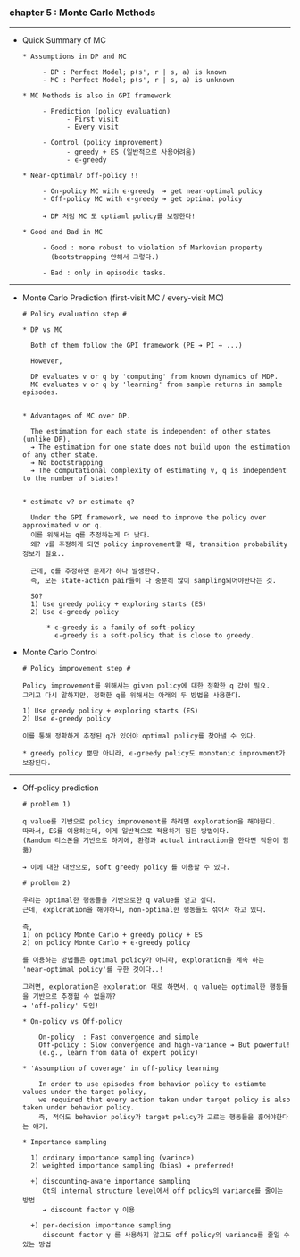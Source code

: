 ### chapter 5 : Monte Carlo Methods

---

- Quick Summary of MC 

      * Assumptions in DP and MC

           - DP : Perfect Model; p(s', r | s, a) is known
           - MC : Perfect Model; p(s', r | s, a) is unknown

      * MC Methods is also in GPI framework
  
           - Prediction (policy evaluation)
                 - First visit
                 - Every visit
       
           - Control (policy improvement)
                 - greedy + ES (일반적으로 사용어려움)
                 - ϵ-greedy

      * Near-optimal? off-policy !!
    
           - On-policy MC with ϵ-greedy  ➔ get near-optimal policy
           - Off-policy MC with ϵ-greedy ➔ get optimal policy
  
           ➔ DP 처럼 MC 도 optiaml policy를 보장한다!

      * Good and Bad in MC

           - Good : more robust to violation of Markovian property
             (bootstrapping 안해서 그렇다.)
  
           - Bad : only in episodic tasks.
  
--- 

- Monte Carlo Prediction (first-visit MC / every-visit MC)

      # Policy evaluation step #

      * DP vs MC
  
        Both of them follow the GPI framework (PE ➔ PI ➔ ...)
  
        However,
  
        DP evaluates v or q by 'computing' from known dynamics of MDP.
        MC evaluates v or q by 'learning' from sample returns in sample episodes.


      * Advantages of MC over DP.
  
        The estimation for each state is independent of other states (unlike DP).
        ➔ The estimation for one state does not build upon the estimation of any other state.
        ➔ No bootstrapping
        ➔ The computational complexity of estimating v, q is independent to the number of states!


      * estimate v? or estimate q?

        Under the GPI framework, we need to improve the policy over approximated v or q.
        이를 위해서는 q를 추정하는게 더 낫다.
        왜? v를 추정하게 되면 policy improvement할 때, transition probability 정보가 필요.. 
            
        근데, q를 추정하면 문제가 하나 발생한다.
        즉, 모든 state-action pair들이 다 충분히 많이 sampling되어야한다는 것.
  
        SO?
        1) Use greedy policy + exploring starts (ES)
        2) Use ϵ-greedy policy

            * ϵ-greedy is a family of soft-policy
              ϵ-greedy is a soft-policy that is close to greedy.


- Monte Carlo Control

      # Policy improvement step #

      Policy improvement를 위해서는 given policy에 대한 정확한 q 값이 필요.
      그리고 다시 말하지만, 정확한 q를 위해서는 아래의 두 방법을 사용한다.

      1) Use greedy policy + exploring starts (ES)
      2) Use ϵ-greedy policy
    
      이를 통해 정확하게 추정된 q가 있어야 optimal policy를 찾아낼 수 있다.

      * greedy policy 뿐만 아니라, ϵ-greedy policy도 monotonic improvment가 보장된다.

---

- Off-policy prediction


      # problem 1)
  
      q value를 기반으로 policy improvement를 하려면 exploration을 해야한다.
      따라서, ES를 이용하는데, 이게 일반적으로 적용하기 힘든 방법이다.
      (Random 리스폰을 기반으로 하기에, 환경과 actual intraction을 한다면 적용이 힘듦)

      ➔ 이에 대한 대안으로, soft greedy policy 를 이용할 수 있다.

      # problem 2)
  
      우리는 optimal한 행동들을 기반으로한 q value를 얻고 싶다.
      근데, exploration을 해야하니, non-optimal한 행동들도 섞어서 하고 있다.
  
      즉,
      1) on policy Monte Carlo + greedy policy + ES
      2) on policy Monte Carlo + ϵ-greedy policy
  
      를 이용하는 방법들은 optimal policy가 아니라, exploration을 계속 하는 'near-optimal policy'를 구한 것이다..!
  
      그러면, exploration은 exploration 대로 하면서, q value는 optimal한 행동들을 기반으로 추정할 수 없을까?
      ➔ 'off-policy' 도입!

      * On-policy vs Off-policy

          On-policy  : Fast convergence and simple
          Off-policy : Slow convergence and high-variance ➔ But powerful! 
          (e.g., learn from data of expert policy)
    
      * 'Assumption of coverage' in off-policy learning

          In order to use episodes from behavior policy to estiamte values under the target policy,
          we required that every action taken under target policy is also taken under behavior policy.
          즉, 적어도 behavior policy가 target policy가 고르는 행동들을 훑어야한다는 얘기. 

      * Importance sampling

        1) ordinary importance sampling (varince)
        2) weighted importance sampling (bias) ➔ preferred!

        +) discounting-aware importance sampling
           Gt의 internal structure level에서 off policy의 variance를 줄이는 방법
           ➔ discount factor γ 이용 
  
        +) per-decision importance sampling
           discount factor γ 를 사용하지 않고도 off policy의 variance를 줄일 수 있는 방법


  

      
          



    

            
